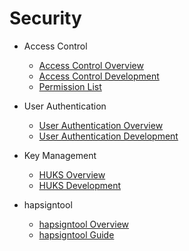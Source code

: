 # Security

- Access Control  
  - [Access Control Overview](accesstoken-overview.md)
  - [Access Control Development](accesstoken-guidelines.md)
  - [Permission List](permission-list.md)

- User Authentication
  - [User Authentication Overview](userauth-overview.md)
  - [User Authentication Development](userauth-guidelines.md)
  
- Key Management
  - [HUKS Overview](huks-overview.md)
  - [HUKS Development](huks-guidelines.md)
  
- hapsigntool  
  - [hapsigntool Overview](hapsigntool-overview.md)
  - [hapsigntool Guide](hapsigntool-guidelines.md)
  
